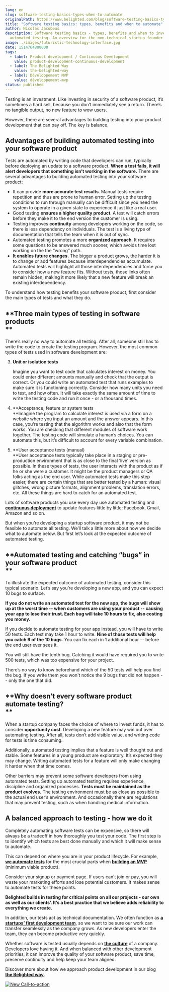 ```yaml
---
lang: en
slug: software-testing-basics-types-when-to-automate
originalPath: https://www.belighted.com/blog/software-testing-basics-types-when-to-automate
title: "Software testing basics: types, benefits and when to automate"
author: Nicolas Jacobeus
description: Software testing basics - types, benefits and when to invest in
  automated testing. An overview for the non-technical startup founder.
image: ./images/futuristic-technology-interface.jpg
date: 1514764800000
tags:
  - label: Product development / Continuous Development
    value: product-development-continuous-development
  - label: The Belighted Way
    value: the-belighted-way
  - label: Développement MVP
    value: développement-mvp
status: published
---
```

Testing is an investment. Like investing in security of a software product, it’s sometimes a hard sell, because you don’t immediately see a return. There’s no tangible output, no new feature to wow users.  
  
However, there are several advantages to building testing into your product development that can pay off. The key is balance.  
  

**Advantages of building automated testing into your software product**
-----------------------------------------------------------------------

Tests are automated by writing code that developers can run, typically before deploying an update to a software product. **When a test fails, it will alert developers that something isn’t working in the software.** There are several advantages to building automated testing into your software product:

*   It can provide **more accurate test results**. Manual tests require repetition and thus are prone to human error. Setting up the testing conditions to run through manually can be difficult since you need the system to operate in a given state to experience it just like a real user.
*   Good testing **ensures a higher quality product**. A test will catch errors before they make it to the end version the customer is using.
*   Testing improves **continuity** among developers working on the code, so there is less dependency on individuals. The test is a living type of documentation that tells the team when it is out of sync.
*   Automated testing promotes a more **organized approach**. It requires some questions to be answered much sooner, which avoids time lost working on the the “wrong” path.
*   **It enables future changes.** The bigger a product grows, the harder it is to change or add features because interdependencies accumulate. Automated tests will highlight all those interdependencies and force you to consider how a new feature fits. Without tests, those links often remain hidden, making it more likely that a new feature will break an existing interdependency.

To understand how testing benefits your software product, first consider the main types of tests and what they do.  
  

**Three main types of testing in software products  
**
-------------------------------------------------------

There’s really no way to automate all testing. After all, someone still has to write the code to create the testing program. However, the most common types of tests used in software development are:  
  

3.  **Unit or isolation tests**
    
    Imagine you want to test code that calculates interest on money. You could enter different amounts manually and check that the output is correct. Or you could write an automated test that runs examples to make sure it is functioning correctly. Consider how many units you need to test, and how often. It will take exactly the same amount of time to write the testing code and run it once - or a thousand times.
    
4.  **Acceptance, feature or system tests  
    **Imagine the program to calculate interest is used via a form on a website where you input an amount and the answer appears. In this case, you’re testing that the algorithm works and also that the form works. You are checking that different modules of software work together. The testing code will simulate a human’s choices. You can automate this, but it’s difficult to account for every variable combination. 
5.  **User acceptance tests (manual)  
    **User acceptance tests typically take place in a staging or pre-production environment that is as close to the final ‘live’ version as possible. In these types of tests, the user interacts with the product as if he or she were a customer. It might be the product managers or QA folks acting as the end user. While automated tests make this step easier, there are certain things that are better tested by a human: visual glitches, wrong picture formats, alignment problems, translation errors, etc. All these things are hard to catch for an automated test.

Lots of software products you use every day use automated testing and **[continuous deployment](https://www.belighted.com/blog/continuous-delivery-startups)** to update features little by little: Facebook, Gmail, Amazon and so on.  
  
But when you’re developing a startup software product, it may not be feasible to automate all testing. We’ll talk a little more about how we decide what to automate below. But first let’s look at the expected outcome of automated testing.  

**Automated testing and catching “bugs” in your software product  
**
---------------------------------------------------------------------

To illustrate the expected outcome of automated testing, consider this typical scenario. Let’s say you’re developing a new app, and you can expect 10 bugs to surface.  
  
**If you do not write an automated test for the new app, the bugs will show up at the worst time -- when customers are using your product -- causing your app to lose their trust. Each bug will take 10 hours to fix, also costing you money.**  
  
If you decide to automate testing for your app instead, you will have to write 50 tests. Each test may take 1 hour to write. **Nine of those tests will help you catch 9 of the 10 bugs.** You can fix each in 1 additional hour -- before the end user ever sees it.  
  
You will still have the tenth bug. Catching it would have required you to write 500 tests, which was too expensive for your project.  
  
There’s no way to know beforehand which of the 50 tests will help you find the bug. If you write them you won't notice the 9 bugs that did not happen -- only the one that did.  
  

**Why doesn’t every software product automate testing?  
**
-----------------------------------------------------------

When a startup company faces the choice of where to invest funds, it has to consider **opportunity cost**. Developing a new feature may win out over automating testing. After all, tests don’t add visible value, and writing code for tests is time consuming.  
  
Additionally, automated testing implies that a feature is well thought out and stable. Some features in a young product are exploratory. It’s expected they may change. Writing automated tests for a feature will only make changing it harder when that time comes.  
  
Other barriers may prevent some software developers from using automated tests. Setting up automated testing requires experience, discipline and organized processes. **Tests must be maintained as the product evolves.** The testing environment must be as close as possible to the actual end user’s environment. And occasionally there are regulations that may prevent testing, such as when handling medical information.  

**A balanced approach to testing - how we do it**
-------------------------------------------------

Completely automating software tests can be expensive, so there will always be a tradeoff in how thoroughly you test your code. The first step is to identify which tests are best done manually and which it will make sense to automate.  
  
This can depend on where you are in your product lifecycle. For example, **[we automate tests](https://www.belighted.com/blog/how-we-test-our-rails-projects-1-3)** for the most crucial parts when **[building an MVP](https://www.belighted.com/mvp-development)** (minimum viable product).  
  
Consider your signup or payment page. If users can’t join or pay, you will waste your marketing efforts and lose potential customers. It makes sense to automate tests for these points.  
  
**Belighted builds in testing for critical points on all our projects - our own as well as our clients’. It’s a best practice that we believe adds reliability to everything we create.**  
  
In addition, our tests act as technical documentation. We often function as **[a startups’ first development team](https://www.belighted.com/blog/10-pros-and-cons-of-outsourcing-mvp-development)**, so we want to be sure our work can transfer seamlessly as the company grows. As new developers enter the team, they can become productive very quickly.  
  
Whether software is tested usually depends on **[the culture](https://www.belighted.com/about)** of a company. Developers love having it. And when balanced with other development priorities, it can improve the quality of your software product, save time, preserve continuity and help keep your team aligned.

Discover more about how we approach product development in our blog **[the Belighted way](/blog/product-development-methodology)**.

[![New Call-to-action](/images/legacy-cta/UPTtKvQU_5rjKfQJ1Qjwk.png)](https://cta-redirect.hubspot.com/cta/redirect/1684659/fb3606cc-cc1b-47d0-ae85-2c9f69837fe2)